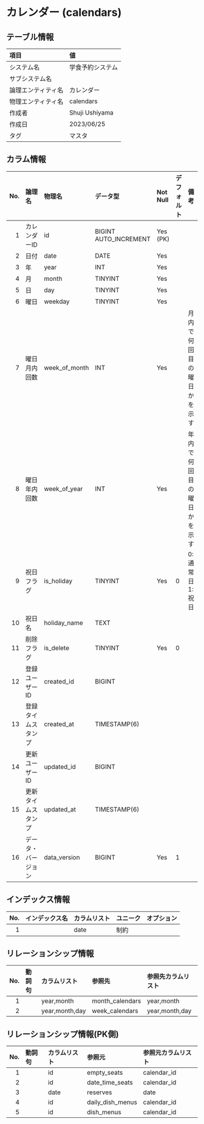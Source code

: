 # カレンダー (calendars)

## テーブル情報

| 項目                           | 値                                                                                                   |
|:-------------------------------|:-----------------------------------------------------------------------------------------------------|
| システム名                     | 学食予約システム                                                                                     |
| サブシステム名                 |                                                                                                      |
| 論理エンティティ名             | カレンダー                                                                                           |
| 物理エンティティ名             | calendars                                                                                            |
| 作成者                         | Shuji Ushiyama                                                                                       |
| 作成日                         | 2023/06/25                                                                                           |
| タグ                           | マスタ                                                                                               |



## カラム情報

| No. | 論理名                         | 物理名                         | データ型                       | Not Null | デフォルト           | 備考                           |
|----:|:-------------------------------|:-------------------------------|:-------------------------------|:---------|:---------------------|:-------------------------------|
|   1 | カレンダーID                   | id                             | BIGINT AUTO_INCREMENT          | Yes (PK) |                      |                                |
|   2 | 日付                           | date                           | DATE                           | Yes      |                      |                                |
|   3 | 年                             | year                           | INT                            | Yes      |                      |                                |
|   4 | 月                             | month                          | TINYINT                        | Yes      |                      |                                |
|   5 | 日                             | day                            | TINYINT                        | Yes      |                      |                                |
|   6 | 曜日                           | weekday                        | TINYINT                        | Yes      |                      |                                |
|   7 | 曜日月内回数                   | week_of_month                  | INT                            | Yes      |                      | 月内で何回目の曜日かを示す     |
|   8 | 曜日年内回数                   | week_of_year                   | INT                            | Yes      |                      | 年内で何回目の曜日かを示す     |
|   9 | 祝日フラグ                     | is_holiday                     | TINYINT                        | Yes      | 0                    | 0:通常日 1:祝日                |
|  10 | 祝日名                         | holiday_name                   | TEXT                           |          |                      |                                |
|  11 | 削除フラグ                     | is_delete                      | TINYINT                        | Yes      | 0                    |                                |
|  12 | 登録ユーザーID                 | created_id                     | BIGINT                         |          |                      |                                |
|  13 | 登録タイムスタンプ             | created_at                     | TIMESTAMP(6)                   |          |                      |                                |
|  14 | 更新ユーザーID                 | updated_id                     | BIGINT                         |          |                      |                                |
|  15 | 更新タイムスタンプ             | updated_at                     | TIMESTAMP(6)                   |          |                      |                                |
|  16 | データ・バージョン             | data_version                   | BIGINT                         | Yes      | 1                    |                                |



## インデックス情報

| No. | インデックス名                 | カラムリスト                             | ユニーク   | オプション                     | 
|----:|:-------------------------------|:-----------------------------------------|:-----------|:-------------------------------|
|   1 |                                | date                                     | 制約       |                                |



## リレーションシップ情報

| No. | 動詞句                         | カラムリスト                             | 参照先                         | 参照先カラムリスト                       |
|----:|:-------------------------------|:-----------------------------------------|:-------------------------------|:-----------------------------------------|
|   1 |                                | year,month                               | month_calendars                | year,month                               |
|   2 |                                | year,month,day                           | week_calendars                 | year,month,day                           |



## リレーションシップ情報(PK側)

| No. | 動詞句                         | カラムリスト                             | 参照元                         | 参照元カラムリスト                       |
|----:|:-------------------------------|:-----------------------------------------|:-------------------------------|:-----------------------------------------|
|   1 |                                | id                                       | empty_seats                    | calendar_id                              |
|   2 |                                | id                                       | date_time_seats                | calendar_id                              |
|   3 |                                | date                                     | reserves                       | date                                     |
|   4 |                                | id                                       | daily_dish_menus               | calendar_id                              |
|   5 |                                | id                                       | dish_menus                     | calendar_id                              |


